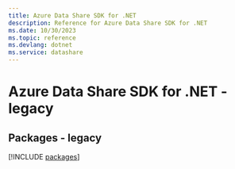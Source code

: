 ```yaml
---
title: Azure Data Share SDK for .NET
description: Reference for Azure Data Share SDK for .NET
ms.date: 10/30/2023
ms.topic: reference
ms.devlang: dotnet
ms.service: datashare
---
```

# Azure Data Share SDK for .NET - legacy
## Packages - legacy
[!INCLUDE [packages](data-share-index.md)]